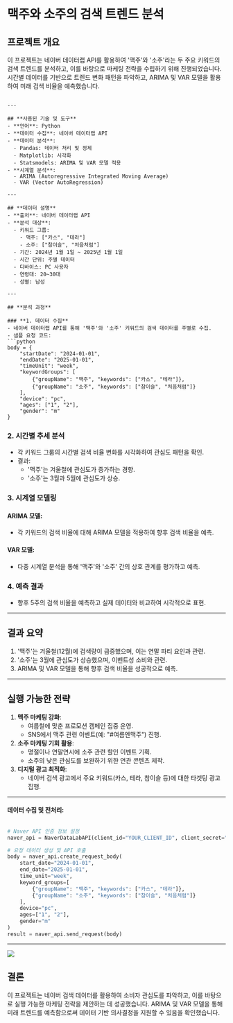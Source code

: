 

# **맥주와 소주의 검색 트렌드 분석**

## **프로젝트 개요**
이 프로젝트는 네이버 데이터랩 API를 활용하여 '맥주'와 '소주'라는 두 주요 키워드의 검색 트렌드를 분석하고, 이를 바탕으로 마케팅 전략을 수립하기 위해 진행되었습니다. 시간별 데이터를 기반으로 트렌드 변화 패턴을 파악하고, ARIMA 및 VAR 모델을 활용하여 미래 검색 비율을 예측했습니다.


```

---

## **사용된 기술 및 도구**
- **언어**: Python
- **데이터 수집**: 네이버 데이터랩 API
- **데이터 분석**:
  - Pandas: 데이터 처리 및 정제
  - Matplotlib: 시각화
  - Statsmodels: ARIMA 및 VAR 모델 적용
- **시계열 분석**:
  - ARIMA (Autoregressive Integrated Moving Average)
  - VAR (Vector AutoRegression)

---

## **데이터 설명**
- **출처**: 네이버 데이터랩 API
- **분석 대상**:
  - 키워드 그룹:
    - 맥주: ["카스", "테라"]
    - 소주: ["참이슬", "처음처럼"]
  - 기간: 2024년 1월 1일 ~ 2025년 1월 1일
  - 시간 단위: 주별 데이터
  - 디바이스: PC 사용자
  - 연령대: 20~30대
  - 성별: 남성

---

## **분석 과정**

### **1. 데이터 수집**
- 네이버 데이터랩 API를 통해 '맥주'와 '소주' 키워드의 검색 데이터를 주별로 수집.
- 샘플 요청 코드:
```python
body = {
    "startDate": "2024-01-01",
    "endDate": "2025-01-01",
    "timeUnit": "week",
    "keywordGroups": [
        {"groupName": "맥주", "keywords": ["카스", "테라"]},
        {"groupName": "소주", "keywords": ["참이슬", "처음처럼"]}
    ],
    "device": "pc",
    "ages": ["1", "2"],
    "gender": "m"
}
```

### **2. 시간별 추세 분석**
- 각 키워드 그룹의 시간별 검색 비율 변화를 시각화하여 관심도 패턴을 확인.
- 결과:
  - '맥주'는 겨울철에 관심도가 증가하는 경향.
  - '소주'는 3월과 5월에 관심도가 상승.

### **3. 시계열 모델링**
#### ARIMA 모델:
- 각 키워드의 검색 비율에 대해 ARIMA 모델을 적용하여 향후 검색 비율을 예측.
#### VAR 모델:
- 다중 시계열 분석을 통해 '맥주'와 '소주' 간의 상호 관계를 평가하고 예측.

### **4. 예측 결과**
- 향후 5주의 검색 비율을 예측하고 실제 데이터와 비교하여 시각적으로 표현.

---

## **결과 요약**
1. '맥주'는 겨울철(12월)에 검색량이 급증했으며, 이는 연말 파티 요인과 관련.
2. '소주'는 3월에 관심도가 상승했으며, 이벤트성 소비와 관련.
3. ARIMA 및 VAR 모델을 통해 향후 검색 비율을 성공적으로 예측.

---

## **실행 가능한 전략**
1. **맥주 마케팅 강화**:
   - 여름철에 맞춘 프로모션 캠페인 집중 운영.
   - SNS에서 맥주 관련 이벤트(예: "#여름엔맥주") 진행.
2. **소주 마케팅 기회 활용**:
   - 명절이나 연말연시에 소주 관련 할인 이벤트 기획.
   - 소주의 낮은 관심도를 보완하기 위한 연관 콘텐츠 제작.
3. **디지털 광고 최적화**:
   - 네이버 검색 광고에서 주요 키워드(카스, 테라, 참이슬 등)에 대한 타겟팅 광고 집행.

---


#### 데이터 수집 및 전처리:
```python

# Naver API 인증 정보 설정
naver_api = NaverDataLabAPI(client_id="YOUR_CLIENT_ID", client_secret="YOUR_CLIENT_SECRET")

# 요청 데이터 생성 및 API 호출
body = naver_api.create_request_body(
    start_date="2024-01-01",
    end_date="2025-01-01",
    time_unit="week",
    keyword_groups=[
        {"groupName": "맥주", "keywords": ["카스", "테라"]},
        {"groupName": "소주", "keywords": ["참이슬", "처음처럼"]}
    ],
    device="pc",
    ages=["1", "2"],
    gender="m"
)
result = naver_api.send_request(body)

```

---

<image src = "https://i.imgur.com/5vZyCzC.png">


## **결론**
이 프로젝트는 네이버 검색 데이터를 활용하여 소비자 관심도를 파악하고, 이를 바탕으로 실행 가능한 마케팅 전략을 제안하는 데 성공했습니다. ARIMA 및 VAR 모델을 통해 미래 트렌드를 예측함으로써 데이터 기반 의사결정을 지원할 수 있음을 확인했습니다.